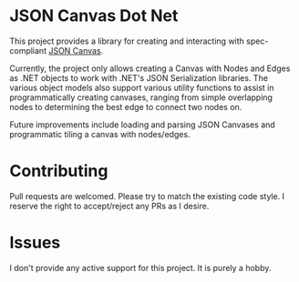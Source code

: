 # JSON Canvas Dot Net
This project provides a library for creating and interacting with spec-compliant [JSON Canvas](https://jsoncanvas.org/).

Currently, the project only allows creating a Canvas with Nodes and Edges as .NET objects to work with .NET's JSON Serialization libraries.
The various object models also support various utility functions to assist in programmatically creating canvases, ranging from simple overlapping nodes to determining the best edge to connect two nodes on.

Future improvements include loading and parsing JSON Canvases and programmatic tiling a canvas with nodes/edges.

# Contributing
Pull requests are welcomed. Please try to match the existing code style. I reserve the right to accept/reject any PRs as I desire.

# Issues
I don't provide any active support for this project. It is purely a hobby.